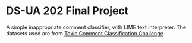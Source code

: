 # DS-UA 202 Final Project

A simple inappropriate comment classifier, with LIME text interpreter. The datasets used are from [Toxic Comment Classification Challenge](https://www.kaggle.com/c/jigsaw-toxic-comment-classification-challenge).
